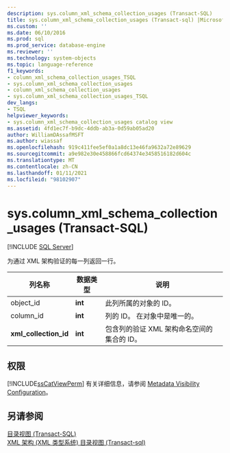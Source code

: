 ```yaml
---
description: sys.column_xml_schema_collection_usages (Transact-SQL)
title: sys.column_xml_schema_collection_usages (Transact-sql) |Microsoft Docs
ms.custom: ''
ms.date: 06/10/2016
ms.prod: sql
ms.prod_service: database-engine
ms.reviewer: ''
ms.technology: system-objects
ms.topic: language-reference
f1_keywords:
- column_xml_schema_collection_usages_TSQL
- sys.column_xml_schema_collection_usages
- column_xml_schema_collection_usages
- sys.column_xml_schema_collection_usages_TSQL
dev_langs:
- TSQL
helpviewer_keywords:
- sys.column_xml_schema_collection_usages catalog view
ms.assetid: 4fd1ec7f-b9dc-4ddb-ab3a-0d59ab05ad20
author: WilliamDAssafMSFT
ms.author: wiassaf
ms.openlocfilehash: 919c411fee5ef0a1a8dc13e46fa9632a72e89629
ms.sourcegitcommit: a9e982e30e458866fcd64374e3458516182d604c
ms.translationtype: MT
ms.contentlocale: zh-CN
ms.lasthandoff: 01/11/2021
ms.locfileid: "98102907"
---
```

# <a name="syscolumn_xml_schema_collection_usages-transact-sql"></a>sys.column_xml_schema_collection_usages (Transact-SQL)
[!INCLUDE [SQL Server](../../includes/applies-to-version/sqlserver.md)]

  为通过 XML 架构验证的每一列返回一行。  
  
|列名称|数据类型|说明|  
|-----------------|---------------|-----------------|  
|object_id|**int**|此列所属的对象的 ID。|  
|column_id|**int**|列的 ID。 在对象中是唯一的。|  
|**xml_collection_id**|**int**|包含列的验证 XML 架构命名空间的集合的 ID。|  
  
## <a name="permissions"></a>权限  
 [!INCLUDE[ssCatViewPerm](../../includes/sscatviewperm-md.md)] 有关详细信息，请参阅 [Metadata Visibility Configuration](../../relational-databases/security/metadata-visibility-configuration.md)。  
  
## <a name="see-also"></a>另请参阅  
 [目录视图 (Transact-SQL)](../../relational-databases/system-catalog-views/catalog-views-transact-sql.md)   
 [XML 架构 &#40;XML 类型系统&#41; 目录视图 &#40;Transact-sql&#41;](../../relational-databases/system-catalog-views/xml-schemas-xml-type-system-catalog-views-transact-sql.md)  
  
  

